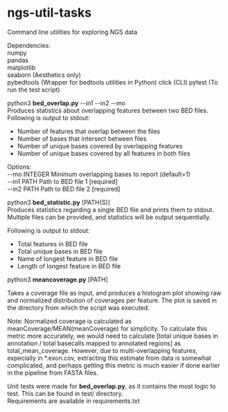# ngs-util-tasks
Command line utilities for exploring NGS data

Dependencies:  
numpy  
pandas  
matplotlib  
seaborn (Aesthetics only)  
pybedtools (Wrapper for bedtools utilities in Python)
click (CLI)
pytest (To run the test script)


python3 **bed_overlap.py**  --in1 --in2 --mo  
Produces statistics about overlapping features between two BED files. Following is output to stdout:  
- Number of features that overlap between the files  
- Number of bases that intersect between files  
- Number of unique bases covered by overlapping features   
- Number of unique bases covered by all features in both files

Options:  
--mo INTEGER  Minimum overlapping bases to report (default=1)  
--in1 PATH    Path to BED file 1  [required]  
--in2 PATH    Path to BED file 2  [required]  



python3 **bed_statistic.py**  [PATH(S)]  
Produces statistics regarding a single BED file and prints them to stdout. Multiple files can be provided, and statistics will be output sequentially.

Following is output to stdout:  
- Total features in BED file  
- Total unique bases in BED file  
- Name of longest feature in BED file  
- Length of longest feature in BED file  


python3 **meancoverage.py** [PATH]

Takes a coverage file as input, and produces a histogram plot showing raw and normalized distribution of coverages per feature. The plot is saved in the directory from which the script was executed.

Note: Normalized coverage is calculated as meanCoverage/MEAN(meanCoverage) for simplicity.
To calculate this metric more accurately, we would need to calculate [total unique bases in annotation / total basecalls mapped to annotated regions] as total_mean_coverage. However, due to multi-overlapping features, expecially in *.exon.cov, extracting this estimate from data is somewhat complicated, and perhaps getting this metric is much easier if done earlier in the pipeline from FASTA files.



Unit tests were made for **bed_overlap.py**, as it contains the most logic to test. This can be found in test/ directory.   
Requirements are available in requirements.txt 
